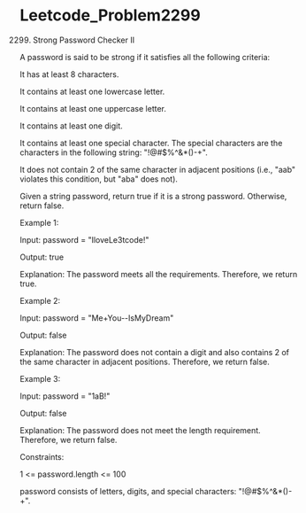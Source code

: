 # Leetcode_Problem2299




2299. Strong Password Checker II



A password is said to be strong if it satisfies all the following criteria:



It has at least 8 characters.



It contains at least one lowercase letter.




It contains at least one uppercase letter.




It contains at least one digit.




It contains at least one special character. The special characters are the characters in the following string: "!@#$%^&*()-+".




It does not contain 2 of the same character in adjacent positions (i.e., "aab" violates this condition, but "aba" does not).




Given a string password, return true if it is a strong password. Otherwise, return false.


 




Example 1:





Input: password = "IloveLe3tcode!"




Output: true




Explanation: The password meets all the requirements. Therefore, we return true.




Example 2:






Input: password = "Me+You--IsMyDream"




Output: false




Explanation: The password does not contain a digit and also contains 2 of the same character in adjacent positions. Therefore, we return false.




Example 3:






Input: password = "1aB!"




Output: false





Explanation: The password does not meet the length requirement. Therefore, we return false.
 


Constraints:




1 <= password.length <= 100




password consists of letters, digits, and special characters: "!@#$%^&*()-+".
